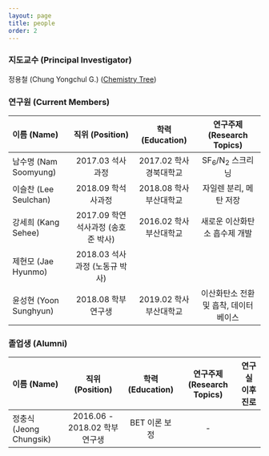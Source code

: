 ```yaml
---
layout: page
title: people
order: 2
---
```


<h3>지도교수 (Principal Investigator)</h3>
정용철 (Chung Yongchul G.) (<a href="http://academictree.org/chemistry/tree.php?pid=76509">Chemistry Tree</a>)

<h3>연구원 (Current Members)</h3>

이름 (Name) | 직위 (Position)  | 학력 (Education)| 연구주제 (Research Topics)
:-|:-:|:-:|:-:
남수명 (Nam Soomyung) | 2017.03 석사과정| 2017.02 학사 경북대학교 | SF<sub>6</sub>/N<sub>2</sub> 스크리닝
이슬찬 (Lee Seulchan) | 2018.09 학석사과정 | 2018.08 학사 부산대학교 | 자일렌 분리, 메탄 저장
강세희 (Kang Sehee) | 2017.09 학연석사과정 (송호준 박사) | 2016.02 학사 부산대학교 | 새로운 이산화탄소 흡수제 개발
제현모 (Jae Hyunmo) | 2018.03 석사과정 (노동규 박사) | |
윤성현 (Yoon Sunghyun) | 2018.08 학부연구생 | 2019.02 학사 부산대학교 | 이산화탄소 전환 및 흡착, 데이터베이스

<h3>졸업생 (Alumni) </h3>

|이름 (Name) | 직위 (Position)  | 학력 (Education)| 연구주제 (Research Topics) | 연구실 이후 진로 |
|:-|:-:|:-:|:-:|:-:|
|정충식 (Jeong Chungsik) | 2016.06 - 2018.02 학부연구생 | BET 이론 보정 | - |
